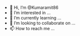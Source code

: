 - 👋 Hi, I’m @Kumaramit86
- 👀 I’m interested in ...
- 🌱 I’m currently learning ...
- 💞️ I’m looking to collaborate on ...
- 📫 How to reach me ...

<!---
Kumaramit86/Kumaramit86 is a ✨ special ✨ repository because its `README.md` (this file) appears on your GitHub profile.
You can click the Preview link to take a look at your changes.
yas--->
